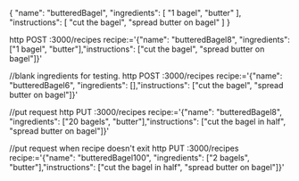 {
	"name": "butteredBagel", 
		"ingredients": [
			"1 bagel", 
			"butter"
		],
	"instructions": [
		"cut the bagel", 
		"spread butter on bagel"
	]
}


http POST :3000/recipes recipe:='{"name": "butteredBagel8", "ingredients": ["1 bagel", "butter"],"instructions": ["cut the bagel", "spread butter on bagel"]}'

//blank ingredients for testing.
http POST :3000/recipes recipe:='{"name": "butteredBagel6", "ingredients": [],"instructions": ["cut the bagel", "spread butter on bagel"]}'

//put request
http PUT :3000/recipes recipe:='{"name": "butteredBagel8", "ingredients": ["20 bagels", "butter"],"instructions": ["cut the bagel in half", "spread butter on bagel"]}'

//put request when recipe doesn't exit
http PUT :3000/recipes recipe:='{"name": "butteredBagel100", "ingredients": ["2 bagels", "butter"],"instructions": ["cut the bagel in half", "spread butter on bagel"]}'
